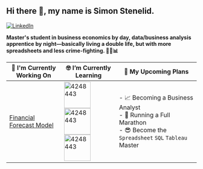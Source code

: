 ## Hi there 👋, my name is Simon Stenelid. 
[![LinkedIn](https://img.shields.io/badge/LinkedIn-%230A66C2.svg?style=for-the-badge&logo=linkedin&logoColor=white)](http://www.linkedin.com/in/simonstenelid)


**Master's student in business economics by day, data/business analysis apprentice by night—basically living a double life, but with more spreadsheets and less crime-fighting. 🦸‍♂️📊**

| 🔭 I'm Currently Working On | 🤓 I’m Currently Learning | 🚀 My Upcoming Plans |
|------------------------------|---------------------------|-----------------------|
|[Financial Forecast Model]() | <img src="https://github.com/user-attachments/assets/dd8806fa-15a8-48bc-af8a-22bb18fd9356" alt="4248443" width="70" /> <img src="https://github.com/user-attachments/assets/51089d1e-a9c5-4de5-9d89-9ff9bfde505b" alt="4248443" width="70" /> <img src="https://github.com/user-attachments/assets/b56eac3f-a145-4fbf-8f15-024f9976dadc" alt="4248443" width="70" /> | - 📈 Becoming a Business Analyst <br>- 🏃 Running a Full Marathon <br>- 😎 Become the `Spreadsheet` `SQL` `Tableau` Master |

